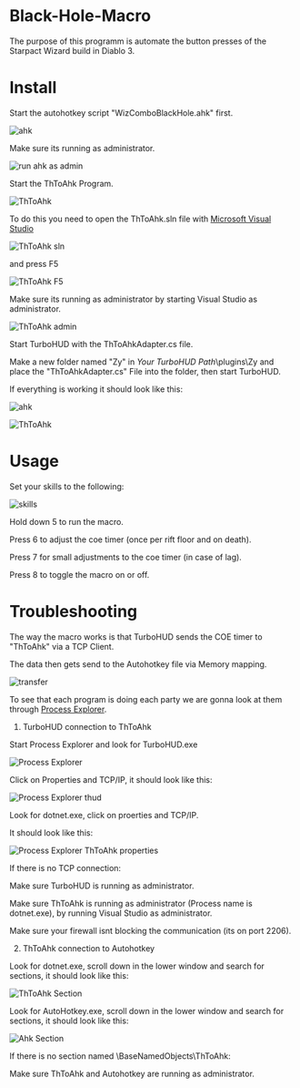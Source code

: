 # Black-Hole-Macro
The purpose of this programm is automate the button presses of the Starpact Wizard build in Diablo 3.
# Install
Start the autohotkey script "WizComboBlackHole.ahk" first.

![ahk](https://i.imgur.com/SRirnBb.png)

Make sure its running as administrator.

![run ahk as admin](https://i.imgur.com/lRTs7bZ.png)


Start the ThToAhk Program.

![ThToAhk](https://i.imgur.com/IDUNVQa.png)

To do this you need to open the ThToAhk.sln file with [Microsoft Visual Studio](https://visualstudio.microsoft.com/)

![ThToAhk sln](https://i.imgur.com/AD6Sv01.png)

and press F5

![ThToAhk F5](https://i.imgur.com/1Ha8Aq8.png)

Make sure its running as administrator by starting Visual Studio as administrator.

![ThToAhk admin](https://i.imgur.com/Lo9G5Ad.png)


Start TurboHUD with the ThToAhkAdapter.cs file.

Make a new folder named "Zy" in *Your TurboHUD Path*\plugins\Zy and place the "ThToAhkAdapter.cs" File into the folder, then start TurboHUD.

If everything is working it should look like this:

![ahk](https://i.imgur.com/qbSRqHe.png)

![ThToAhk](https://i.imgur.com/xOV8DCy.png)


# Usage
Set your skills to the following:

![skills](https://i.imgur.com/j9ygT5c.png)

Hold down 5 to run the macro.

Press 6 to adjust the coe timer (once per rift floor and on death).

Press 7 for small adjustments to the coe timer (in case of lag).

Press 8 to toggle the macro on or off.

# Troubleshooting
The way the macro works is that TurboHUD sends the COE timer to "ThToAhk" via a TCP Client.

The data then gets send to the Autohotkey file via Memory mapping.

![transfer](https://i.imgur.com/dbC48fN.png)

To see that each program is doing each party we are gonna look at them through [Process Explorer](https://docs.microsoft.com/en-us/sysinternals/downloads/process-explorer).

1. TurboHUD connection to ThToAhk

Start Process Explorer and look for TurboHUD.exe

![Process Explorer](https://i.imgur.com/rxisBrq.png)

Click on Properties and TCP/IP, it should look like this:

![Process Explorer thud](https://i.imgur.com/A2QHQ31.png)

Look for dotnet.exe, click on proerties and TCP/IP.

It should look like this:

![Process Explorer ThToAhk properties](https://i.imgur.com/eAgnQg2.png)


If there is no TCP connection:

Make sure TurboHUD is running as administrator.

Make sure ThToAhk is running as administrator (Process name is dotnet.exe), by running Visual Studio as administrator.

Make sure your firewall isnt blocking the communication (its on port 2206).

2. ThToAhk connection to Autohotkey

Look for dotnet.exe, scroll down in the lower window and search for sections, it should look like this:

![ThToAhk Section](https://i.imgur.com/EzFp0iG.png)

Look for AutoHotkey.exe, scroll down in the lower window and search for sections, it should look like this:

![Ahk Section](https://i.imgur.com/sngDEKW.png)


If there is no section named \BaseNamedObjects\ThToAhk:

Make sure ThToAhk and Autohotkey are running as administrator.
